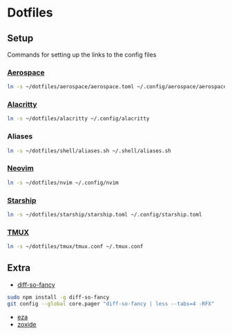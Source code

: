 # Dotfiles
## Setup
Commands for setting up the links to the config files

### [Aerospace](https://github.com/nikitabobko/AeroSpace)
```bash
ln -s ~/dotfiles/aerospace/aerospace.toml ~/.config/aerospace/aerospace.toml
```

### [Alacritty](https://alacritty.org/index.html)
```bash
ln -s ~/dotfiles/alacritty ~/.config/alacritty
```

### Aliases
```bash
ln -s ~/dotfiles/shell/aliases.sh ~/.shell/aliases.sh
```

### [Neovim](https://neovim.io/)
```bash
ln -s ~/dotfiles/nvim ~/.config/nvim
```

### [Starship](https://starship.rs)
```bash
ln -s ~/dotfiles/starship/starship.toml ~/.config/starship.toml
```

### [TMUX](https://github.com/tmux/tmux)
```bash
ln -s ~/dotfiles/tmux/tmux.conf ~/.tmux.conf
```


## Extra
-  [diff-so-fancy](https://github.com/so-fancy/diff-so-fancy)
```bash
sudo npm install -g diff-so-fancy
git config --global core.pager "diff-so-fancy | less --tabs=4 -RFX"
```
- [eza](https://github.com/eza-community/)
- [zoxide](https://github.com/ajeetdsouza/zoxide)


